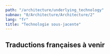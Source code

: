 ```yaml
---
path: "/architecture/underlying_technology"
subnav: "0/Architecture/Architecture/2"
lang: "fr"
title: "Technologie sous-jacente"
---
```


<helmet>
<title> Architecture - Technologie sous-jacente </title>
</helmet>

## Traductions françaises à venir
